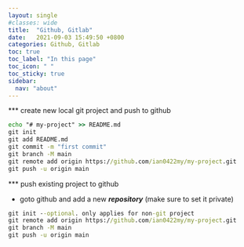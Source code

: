 ```yaml
---
layout: single
#classes: wide
title:  "Github, Gitlab"
date:   2021-09-03 15:49:50 +0800
categories: Github, Gitlab
toc: true
toc_label: "In this page"
toc_icon: " "
toc_sticky: true
sidebar:
  nav: "about"
---
```


*** create new local git project and push to github

```cmd
echo "# my-project" >> README.md
git init
git add README.md
git commit -m "first commit"
git branch -M main
git remote add origin https://github.com/ian0422my/my-project.git
git push -u origin main
```

*** push existing project to github

* goto github and add a new ***repository*** (make sure to set it private)

```cmd
git init --optional. only applies for non-git project
git remote add origin https://github.com/ian0422my/my-project.git
git branch -M main
git push -u origin main
```
